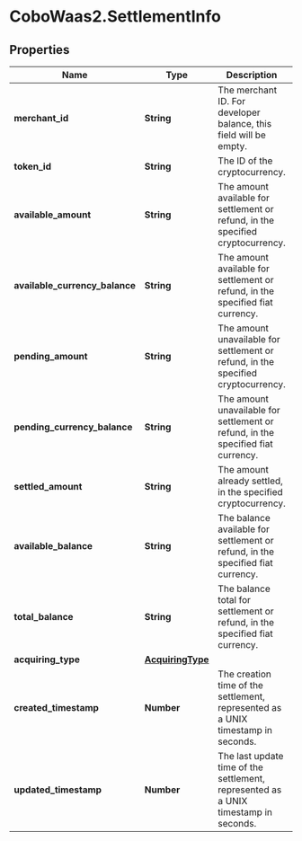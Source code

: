 # CoboWaas2.SettlementInfo

## Properties

Name | Type | Description | Notes
------------ | ------------- | ------------- | -------------
**merchant_id** | **String** | The merchant ID. For developer balance, this field will be empty. | [optional] 
**token_id** | **String** | The ID of the cryptocurrency. | [optional] 
**available_amount** | **String** | The amount available for settlement or refund, in the specified cryptocurrency. | 
**available_currency_balance** | **String** | The amount available for settlement or refund, in the specified fiat currency. | [optional] 
**pending_amount** | **String** | The amount unavailable for settlement or refund, in the specified cryptocurrency. | [optional] 
**pending_currency_balance** | **String** | The amount unavailable for settlement or refund, in the specified fiat currency. | [optional] 
**settled_amount** | **String** | The amount already settled, in the specified cryptocurrency. | [optional] 
**available_balance** | **String** | The balance available for settlement or refund, in the specified fiat currency. | [optional] 
**total_balance** | **String** | The balance total for settlement or refund, in the specified fiat currency. | [optional] 
**acquiring_type** | [**AcquiringType**](AcquiringType.md) |  | [optional] 
**created_timestamp** | **Number** | The creation time of the settlement, represented as a UNIX timestamp in seconds. | [optional] 
**updated_timestamp** | **Number** | The last update time of the settlement, represented as a UNIX timestamp in seconds. | [optional] 


